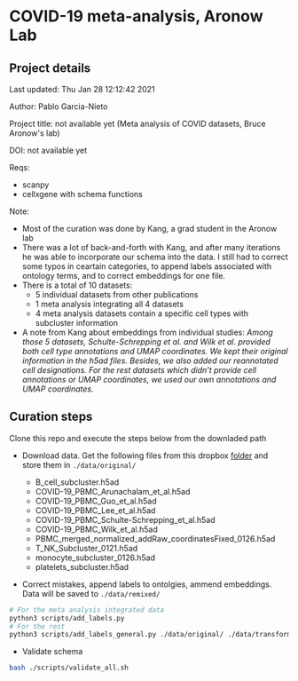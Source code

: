 # COVID-19 meta-analysis, Aronow Lab

## Project details

Last updated: Thu Jan 28 12:12:42 2021

Author: Pablo Garcia-Nieto

Project title: not available yet (Meta analysis of COVID datasets, Bruce Aronow's lab)

DOI: not available yet

Reqs:

- scanpy
- cellxgene with schema functions

Note:
- Most of the curation was done by Kang, a grad student in the Aronow lab
- There was a lot of back-and-forth with Kang, and after many iterations he was able to incorporate our schema into the data. I still had to correct some typos in ceartain categories, to append labels associated with ontology terms, and to correct embeddings for one file.
- There is a total of 10 datasets:
    - 5 individual datasets from other publications
    - 1 meta analysis integrating all 4 datasets
    - 4 meta analysis datasets contain a specific cell types with subcluster information
- A note from Kang about embeddings from individual studies:
    *Among those 5 datasets, Schulte-Schrepping et al. and Wilk et al. provided both cell type annotations and UMAP coordinates. We kept their original information in the h5ad files. Besides, we also added our reannotated cell designations. For the rest datasets which didn’t provide cell annotations or UMAP coordinates, we used our own annotations and UMAP coordinates.*

## Curation steps

Clone this repo and execute the steps below from the downladed path

- Download data. Get the following files from this dropbox [folder](https://www.dropbox.com/sh/uv3f1w43rb62mb7/AACROayDUXtjaWuUUCwodiQqa) and store them in `./data/original/`

    - B_cell_subcluster.h5ad
    - COVID-19_PBMC_Arunachalam_et_al.h5ad
    - COVID-19_PBMC_Guo_et_al.h5ad
    - COVID-19_PBMC_Lee_et_al.h5ad
    - COVID-19_PBMC_Schulte-Schrepping_et_al.h5ad
    - COVID-19_PBMC_Wilk_et_al.h5ad
    - PBMC_merged_normalized_addRaw_coordinatesFixed_0126.h5ad
    - T_NK_Subcluster_0121.h5ad
    - monocyte_subcluster_0126.h5ad
    - platelets_subcluster.h5ad

- Correct mistakes, append labels to ontolgies, ammend embeddings. Data will be saved to `./data/remixed/`

```bash
# For the meta analysis integrated data
python3 scripts/add_labels.py
# For the rest
python3 scripts/add_labels_general.py ./data/original/ ./data/transformed/
```
- Validate schema


```bash
bash ./scripts/validate_all.sh
```
